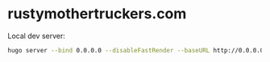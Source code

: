 # rustymothertruckers.com

Local dev server:

```sh
hugo server --bind 0.0.0.0 --disableFastRender --baseURL http://0.0.0.0:1313/
```
